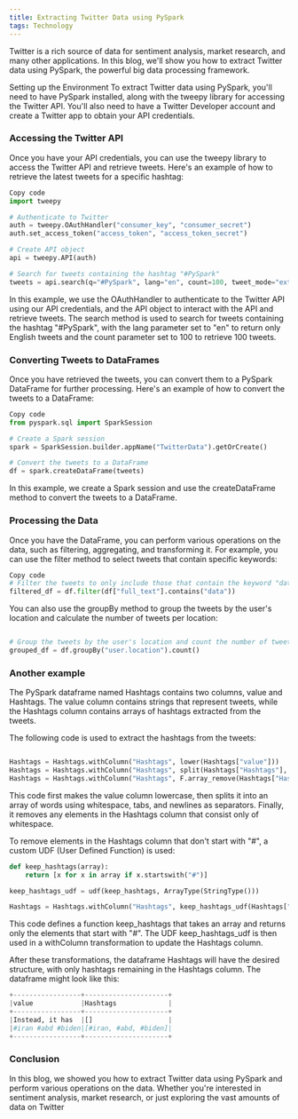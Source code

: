 ```yaml
---
title: Extracting Twitter Data using PySpark
tags: Technology
---
```



Twitter is a rich source of data for sentiment analysis, market research, and many other applications. In this blog, we'll show you how to extract Twitter data using PySpark, the powerful big data processing framework.

Setting up the Environment
To extract Twitter data using PySpark, you'll need to have PySpark installed, along with the tweepy library for accessing the Twitter API. You'll also need to have a Twitter Developer account and create a Twitter app to obtain your API credentials.

### Accessing the Twitter API
Once you have your API credentials, you can use the tweepy library to access the Twitter API and retrieve tweets. Here's an example of how to retrieve the latest tweets for a specific hashtag:

```python
Copy code
import tweepy

# Authenticate to Twitter
auth = tweepy.OAuthHandler("consumer_key", "consumer_secret")
auth.set_access_token("access_token", "access_token_secret")

# Create API object
api = tweepy.API(auth)

# Search for tweets containing the hashtag "#PySpark"
tweets = api.search(q="#PySpark", lang="en", count=100, tweet_mode="extended")
```

In this example, we use the OAuthHandler to authenticate to the Twitter API using our API credentials, and the API object to interact with the API and retrieve tweets. The search method is used to search for tweets containing the hashtag "#PySpark", with the lang parameter set to "en" to return only English tweets and the count parameter set to 100 to retrieve 100 tweets.

### Converting Tweets to DataFrames

Once you have retrieved the tweets, you can convert them to a PySpark DataFrame for further processing. Here's an example of how to convert the tweets to a DataFrame:

```python
Copy code
from pyspark.sql import SparkSession

# Create a Spark session
spark = SparkSession.builder.appName("TwitterData").getOrCreate()

# Convert the tweets to a DataFrame
df = spark.createDataFrame(tweets)
```

In this example, we create a Spark session and use the createDataFrame method to convert the tweets to a DataFrame.

### Processing the Data
Once you have the DataFrame, you can perform various operations on the data, such as filtering, aggregating, and transforming it. For example, you can use the filter method to select tweets that contain specific keywords:

```python
Copy code
# Filter the tweets to only include those that contain the keyword "data"
filtered_df = df.filter(df["full_text"].contains("data"))
```

You can also use the groupBy method to group the tweets by the user's location and calculate the number of tweets per location:

```python

# Group the tweets by the user's location and count the number of tweets per location
grouped_df = df.groupBy("user.location").count()
```
### Another example 

The PySpark dataframe named Hashtags contains two columns, value and Hashtags. The value column contains strings that represent tweets, while the Hashtags column contains arrays of hashtags extracted from the tweets.

The following code is used to extract the hashtags from the tweets:

```python

Hashtags = Hashtags.withColumn("Hashtags", lower(Hashtags["value"]))
Hashtags = Hashtags.withColumn("Hashtags", split(Hashtags["Hashtags"], r'\s'))
Hashtags = Hashtags.withColumn("Hashtags", F.array_remove(Hashtags["Hashtags"], r'\s'))
```

This code first makes the value column lowercase, then splits it into an array of words using whitespace, tabs, and newlines as separators. Finally, it removes any elements in the Hashtags column that consist only of whitespace.

To remove elements in the Hashtags column that don't start with "#", a custom UDF (User Defined Function) is used:

```python
def keep_hashtags(array):
    return [x for x in array if x.startswith("#")]

keep_hashtags_udf = udf(keep_hashtags, ArrayType(StringType()))

Hashtags = Hashtags.withColumn("Hashtags", keep_hashtags_udf(Hashtags["Hashtags"]))
```

This code defines a function keep_hashtags that takes an array and returns only the elements that start with "#". The UDF keep_hashtags_udf is then used in a withColumn transformation to update the Hashtags column.

After these transformations, the dataframe Hashtags will have the desired structure, with only hashtags remaining in the Hashtags column. The dataframe might look like this:

``` python
+-----------------+---------------------+
|value            |Hashtags             |
+-----------------+---------------------+
|Instead, it has  |[]                   |
|#iran #abd #biden|[#iran, #abd, #biden]|
+-----------------+---------------------+
```

### Conclusion

In this blog, we showed you how to extract Twitter data using PySpark and perform various operations on the data. Whether you're interested in sentiment analysis, market research, or just exploring the vast amounts of data on Twitter
